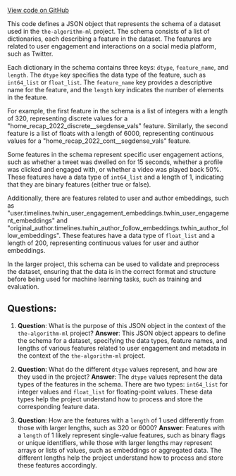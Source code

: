 [View code on GitHub](https://github.com/twitter/the-algorithm-ml/blob/master/projects/home/recap/config/home_recap_2022/segdense.json)

This code defines a JSON object that represents the schema of a dataset used in the `the-algorithm-ml` project. The schema consists of a list of dictionaries, each describing a feature in the dataset. The features are related to user engagement and interactions on a social media platform, such as Twitter.

Each dictionary in the schema contains three keys: `dtype`, `feature_name`, and `length`. The `dtype` key specifies the data type of the feature, such as `int64_list` or `float_list`. The `feature_name` key provides a descriptive name for the feature, and the `length` key indicates the number of elements in the feature.

For example, the first feature in the schema is a list of integers with a length of 320, representing discrete values for a "home_recap_2022_discrete__segdense_vals" feature. Similarly, the second feature is a list of floats with a length of 6000, representing continuous values for a "home_recap_2022_cont__segdense_vals" feature.

Some features in the schema represent specific user engagement actions, such as whether a tweet was dwelled on for 15 seconds, whether a profile was clicked and engaged with, or whether a video was played back 50%. These features have a data type of `int64_list` and a length of 1, indicating that they are binary features (either true or false).

Additionally, there are features related to user and author embeddings, such as "user.timelines.twhin_user_engagement_embeddings.twhin_user_engagement_embeddings" and "original_author.timelines.twhin_author_follow_embeddings.twhin_author_follow_embeddings". These features have a data type of `float_list` and a length of 200, representing continuous values for user and author embeddings.

In the larger project, this schema can be used to validate and preprocess the dataset, ensuring that the data is in the correct format and structure before being used for machine learning tasks, such as training and evaluation.
## Questions: 
 1. **Question**: What is the purpose of this JSON object in the context of the `the-algorithm-ml` project?
   **Answer**: This JSON object appears to define the schema for a dataset, specifying the data types, feature names, and lengths of various features related to user engagement and metadata in the context of the `the-algorithm-ml` project.

2. **Question**: What do the different `dtype` values represent, and how are they used in the project?
   **Answer**: The `dtype` values represent the data types of the features in the schema. There are two types: `int64_list` for integer values and `float_list` for floating-point values. These data types help the project understand how to process and store the corresponding feature data.

3. **Question**: How are the features with a `length` of 1 used differently from those with larger lengths, such as 320 or 6000?
   **Answer**: Features with a `length` of 1 likely represent single-value features, such as binary flags or unique identifiers, while those with larger lengths may represent arrays or lists of values, such as embeddings or aggregated data. The different lengths help the project understand how to process and store these features accordingly.